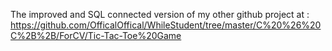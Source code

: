 The improved and SQL connected version of my other github project at :
https://github.com/OfficalOffical/WhileStudent/tree/master/C%20%26%20C%2B%2B/ForCV/Tic-Tac-Toe%20Game

